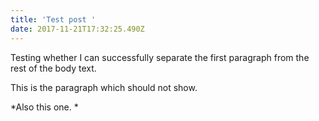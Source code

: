 ```yaml
---
title: 'Test post '
date: 2017-11-21T17:32:25.490Z
---
```

Testing whether I can successfully separate the first paragraph from the rest of the body text. 

<!--more-->

This is the paragraph which should not show. 

*Also this one. 
*

